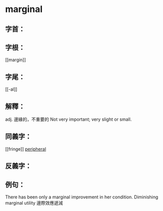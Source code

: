 # marginal


## 字首：

## 字根：
[[margin]]

## 字尾：
[[-al]]


## 解釋：
adj.
邊緣的，不重要的
Not very important; very slight or small.

## 同義字：
[[fringe]]
[peripheral](/Vocabulary/P/peripheral.md)

## 反義字：

## 例句：
There has been only a marginal improvement in her condition.
Diminishing marginal utility 邊際效應遞減

